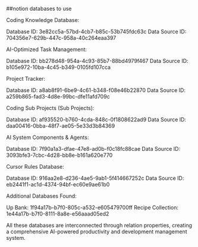 ##notion databases to use

Coding Knowledge Database:

Database ID: 3e82cc5a-57bd-4cb7-b85c-53b745fdc63c
Data Source ID: 704356e7-629b-447c-958a-40c264eaa397

AI-Optimized Task Management:

Database ID: bb278d48-954a-4c93-85b7-88bd4979f467
Data Source ID: b105e972-10ba-4c45-b349-0105fd107cca

Project Tracker:

Database ID: a8ab8f91-6be9-4c61-b348-f08e46b22870
Data Source ID: a259b865-fad3-4d8e-99bc-dfe11afd709c

Coding Sub Projects (Sub Projects):

Database ID: af935520-b760-4cda-848c-0f1808622ad9
Data Source ID: daa00416-0bba-48f7-ae05-5e33d3b84369

AI System Components & Agents:

Database ID: 7f90a1a3-dfae-47e8-ad0b-f0c18fc88cae
Data Source ID: 3093bfe3-7cbc-4d28-bb8e-b161a620e770

Cursor Rules Database:

Database ID: 916aa2e8-d236-4ae5-9ab1-5f414667252c
Data Source ID: eb2441f1-ac1d-4374-94bf-ec60e9ae61b0

Additional Databases Found:

Up Bank: 1f94a17b-b7f0-805c-a532-e605479700ff
Recipe Collection: 1e44a17b-b7f0-8111-8a8e-e56aaad05ed2

All these databases are interconnected through relation properties, creating a comprehensive AI-powered productivity and development management system.
